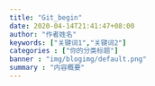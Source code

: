 ```yaml
---
title: "Git_begin"
date: 2020-04-14T21:41:47+08:00
author: "作者姓名"
keywords: ["关键词1","关键词2"]
categories : ["你的分类标题"]
banner : "img/blogimg/default.png"
summary : "内容概要"
---
```


